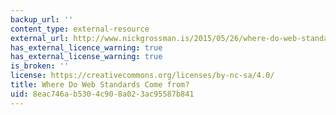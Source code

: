 ```yaml
---
backup_url: ''
content_type: external-resource
external_url: http://www.nickgrossman.is/2015/05/26/where-do-web-standards-come-from/
has_external_licence_warning: true
has_external_license_warning: true
is_broken: ''
license: https://creativecommons.org/licenses/by-nc-sa/4.0/
title: Where Do Web Standards Come from?
uid: 8eac746a-b530-4c90-8a02-3ac95587b841
---
```

